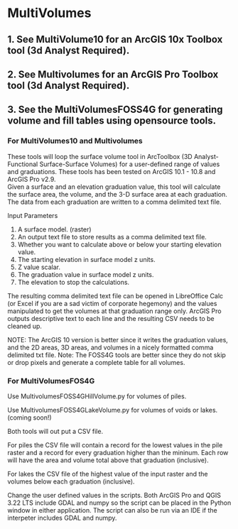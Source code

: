 # MultiVolumes
## 1. See MultiVolume10 for an ArcGIS 10x Toolbox tool (3d Analyst Required).

## 2. See Multivolumes for an ArcGIS Pro Toolbox tool (3d Analyst Required).

## 3. See the MultiVolumesFOSS4G for generating volume and fill tables using opensource tools. 

### For MultiVolumes10 and Multivolumes 

These tools will loop the surface volume tool in ArcToolbox (3D Analyst-Functional Surface-Surface Volumes) 
for a user-defined range of values and graduations.
These tools has been tested on ArcGIS 10.1  - 10.8 and ArcGIS Pro v2.9.  
Given a surface and an elevation graduation value, 
this tool will calculate the surface area, the volume, 
and the 3-D surface area at each graduation.  The data 
from each graduation are written to a comma delimited text 
file.

Input Parameters
1. A surface model. (raster)
2. An output text file to store results as a comma delimited text file.
3. Whether you want to calculate above or below your starting elevation value.
4. The starting elevation in surface model z units.
5. Z value scalar.
6. The graduation value in surface model z units.
7. The elevation to stop the calculations.


The resulting comma delimited text file can be opened in LibreOffice Calc (or Excel if you are a sad victim of corporate hegemony) and the values manipulated to get the volumes at that graduation range only.  ArcGIS Pro outputs descriptive text to each line and the resulting CSV needs to be cleaned up.

NOTE:  The ArcGIS 10 version is better since it writes the graduation values, and the 2D areas, 3D areas, and volumes in a nicely formatted comma delimited txt file.  Note:  The FOSS4G tools are better since they do not skip or drop pixels and generate a complete table for all volumes.

### For MultiVolumesFOS4G

Use MultivolumesFOSS4GHillVolume.py for volumes of piles.

Use MultivolumesFOSS4GLakeVolume.py for volumes of voids or lakes. (coming soon!)

Both tools will out put a CSV file.  

For piles the CSV file will contain a record for the lowest values in the pile raster and a record for every graduation higher than the mininum.   Each row will have the area and volume total above that graduation (inclusive).

For lakes the CSV file of the highest value of the input raster and the volumes below each graduation (inclusive).

Change the user defined values in the scripts.  Both ArcGIS Pro and QGIS 3.22 LTS include GDAL and numpy so the script can be placed in the Python window in either application.  The script can also be run via an IDE if the interpeter includes GDAL and numpy.

